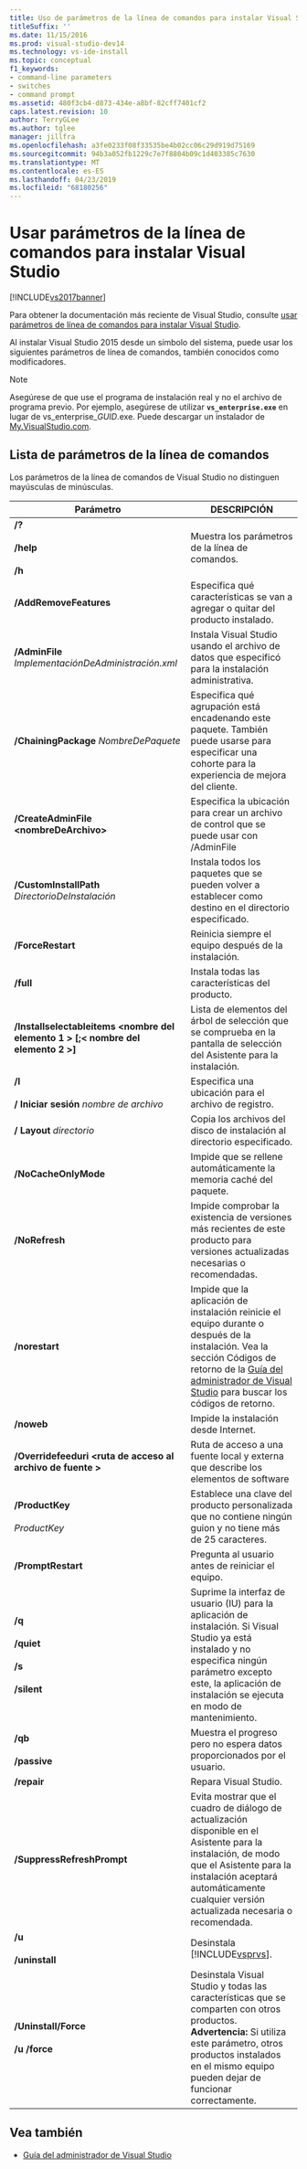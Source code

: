 ```yaml
---
title: Uso de parámetros de la línea de comandos para instalar Visual Studio 2015 | Microsoft Docs
titleSuffix: ''
ms.date: 11/15/2016
ms.prod: visual-studio-dev14
ms.technology: vs-ide-install
ms.topic: conceptual
f1_keywords:
- command-line parameters
- switches
- command prompt
ms.assetid: 480f3cb4-d873-434e-a8bf-82cff7401cf2
caps.latest.revision: 10
author: TerryGLee
ms.author: tglee
manager: jillfra
ms.openlocfilehash: a3fe0233f08f33535be4b02cc06c29d919d75169
ms.sourcegitcommit: 94b3a052fb1229c7e7f8804b09c1d403385c7630
ms.translationtype: MT
ms.contentlocale: es-ES
ms.lasthandoff: 04/23/2019
ms.locfileid: "68180256"
---
```

# <a name="use-command-line-parameters-to-install-visual-studio"></a>Usar parámetros de la línea de comandos para instalar Visual Studio
[!INCLUDE[vs2017banner](../includes/vs2017banner.md)]

Para obtener la documentación más reciente de Visual Studio, consulte [usar parámetros de línea de comandos para instalar Visual Studio](/visualstudio/install/use-command-line-parameters-to-install-visual-studio).

Al instalar Visual Studio 2015 desde un símbolo del sistema, puede usar los siguientes parámetros de línea de comandos, también conocidos como modificadores.

> [!NOTE]
> Asegúrese de que use el programa de instalación real y no el archivo de programa previo. Por ejemplo, asegúrese de utilizar **`vs_enterprise.exe`** en lugar de vs_enterprise_*GUID*.exe. Puede descargar un instalador de [My.VisualStudio.com](https://my.visualstudio.com/downloads?q=visual%20studio%20enterprise%202015).

## <a name="list-of-command-line-parameters"></a>Lista de parámetros de la línea de comandos

Los parámetros de la línea de comandos de Visual Studio no distinguen mayúsculas de minúsculas.

|Parámetro|DESCRIPCIÓN|
|---------------|-----------------|
|**/?**<br /><br /> **/help**<br /><br /> **/h**|Muestra los parámetros de la línea de comandos.|
|**/AddRemoveFeatures**|Especifica qué características se van a agregar o quitar del producto instalado.|
|**/AdminFile** *ImplementaciónDeAdministración.xml*|Instala Visual Studio usando el archivo de datos que especificó para la instalación administrativa.|
|**/ChainingPackage** *NombreDePaquete*|Especifica qué agrupación está encadenando este paquete. También puede usarse para especificar una cohorte para la experiencia de mejora del cliente.|
|**/CreateAdminFile \<nombreDeArchivo>**|Especifica la ubicación para crear un archivo de control que se puede usar con /AdminFile|
|**/CustomInstallPath** *DirectorioDeInstalación*|Instala todos los paquetes que se pueden volver a establecer como destino en el directorio especificado.|
|**/ForceRestart**|Reinicia siempre el equipo después de la instalación.|
|**/full**|Instala todas las características del producto.|
|**/Installselectableitems \<nombre del elemento 1 > [;\< nombre del elemento 2 >]**|Lista de elementos del árbol de selección que se comprueba en la pantalla de selección del Asistente para la instalación.|
|**/l**<br /><br /> **/ Iniciar sesión** *nombre de archivo*|Especifica una ubicación para el archivo de registro.|
|**/ Layout** *directorio*|Copia los archivos del disco de instalación al directorio especificado.|
|**/NoCacheOnlyMode**|Impide que se rellene automáticamente la memoria caché del paquete.|
|**/NoRefresh**|Impide comprobar la existencia de versiones más recientes de este producto para versiones actualizadas necesarias o recomendadas.|
|**/norestart**|Impide que la aplicación de instalación reinicie el equipo durante o después de la instalación. Vea la sección Códigos de retorno de la [Guía del administrador de Visual Studio](../install/visual-studio-administrator-guide.md) para buscar los códigos de retorno.|
|**/noweb**|Impide la instalación desde Internet.|
|**/Overridefeeduri \<ruta de acceso al archivo de fuente >**|Ruta de acceso a una fuente local y externa que describe los elementos de software|
|**/ProductKey**<br /><br /> *ProductKey*|Establece una clave del producto personalizada que no contiene ningún guion y no tiene más de 25 caracteres.|
|**/PromptRestart**|Pregunta al usuario antes de reiniciar el equipo.|
|**/q**<br /><br /> **/quiet**<br /><br /> **/s**<br /><br /> **/silent**|Suprime la interfaz de usuario (IU) para la aplicación de instalación. Si Visual Studio ya está instalado y no especifica ningún parámetro excepto este, la aplicación de instalación se ejecuta en modo de mantenimiento.|
|**/qb**<br /><br /> **/passive**|Muestra el progreso pero no espera datos proporcionados por el usuario.|
|**/repair**|Repara Visual Studio.|
|**/SuppressRefreshPrompt**|Evita mostrar que el cuadro de diálogo de actualización disponible en el Asistente para la instalación, de modo que el Asistente para la instalación aceptará automáticamente cualquier versión actualizada necesaria o recomendada.|
|**/u**<br /><br /> **/uninstall**|Desinstala [!INCLUDE[vsprvs](../includes/vsprvs-md.md)].|
|**/Uninstall/Force**<br /><br /> **/u /force**|Desinstala Visual Studio y todas las características que se comparten con otros productos. **Advertencia:**  Si utiliza este parámetro, otros productos instalados en el mismo equipo pueden dejar de funcionar correctamente.|

## <a name="see-also"></a>Vea también

- [Guía del administrador de Visual Studio](../install/visual-studio-administrator-guide.md)